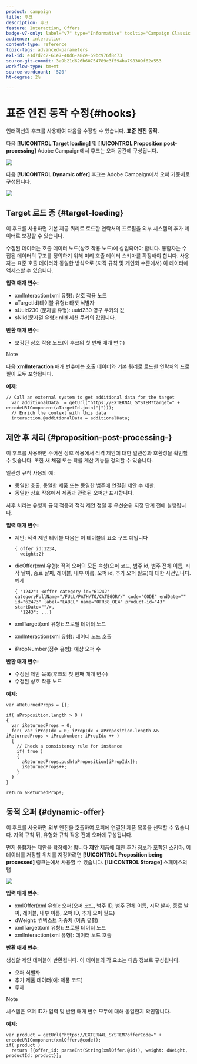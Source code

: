 ```yaml
---
product: campaign
title: 후크
description: 후크
feature: Interaction, Offers
badge-v7-only: label="v7" type="Informative" tooltip="Campaign Classic v7에만 적용됩니다."
audience: interaction
content-type: reference
topic-tags: advanced-parameters
exl-id: e1d7d7c2-61e7-40d6-a8ce-69bc976f8c73
source-git-commit: 3a9b21d626b60754789c3f594ba798309f62a553
workflow-type: tm+mt
source-wordcount: '520'
ht-degree: 2%

---
```


# 표준 엔진 동작 수정{#hooks}



인터랙션의 후크를 사용하여 다음을 수정할 수 있습니다. **표준 엔진 동작**.

다음 **[!UICONTROL Target loading]** 및 **[!UICONTROL Proposition post-processing]** Adobe Campaign에서 후크는 오퍼 공간에 구성됩니다.

![](assets/interaction_hooks_1.png)

다음 **[!UICONTROL Dynamic offer]** 후크는 Adobe Campaign에서 오퍼 가중치로 구성됩니다.

![](assets/interaction_hooks_2.png)

## Target 로드 중 {#target-loading}

이 후크를 사용하면 기본 제공 쿼리로 로드한 연락처의 프로필을 외부 시스템의 추가 데이터로 보강할 수 있습니다.

수집된 데이터는 호출 데이터 노드(상호 작용 노드)에 삽입되어야 합니다. 통합자는 수집된 데이터의 구조를 정의하기 위해 미리 호출 데이터 스키마를 확장해야 합니다. 사용자는 표준 호출 데이터와 동일한 방식으로 (자격 규칙 및 개인화 수준에서) 이 데이터에 액세스할 수 있습니다.

**입력 매개 변수:**

* xmlInteraction(xml 유형): 상호 작용 노드
* aTargetId(테이블 유형): 타겟 식별자
* sUuid230 (문자열 유형): uuid230 영구 쿠키의 값
* sNlid(문자열 유형): nlid 세션 쿠키의 값입니다.

**반환 매개 변수:**

* 보강된 상호 작용 노드(이 후크의 첫 번째 매개 변수)

>[!NOTE]
>
>다음 **xmlInteraction** 매개 변수에는 호출 데이터와 기본 쿼리로 로드한 연락처의 프로필이 모두 포함됩니다.

**예제:**

```
// Call an external system to get additional data for the target
  var additionalData  = getUrl("https://EXTERNAL_SYSTEM?target=" + encodeURIComponent(aTargetId.join("|")));
  // Enrich the context with this data
  interaction.@additionalData = additionalData;
```

## 제안 후 처리 {#proposition-post-processing-}

이 후크를 사용하면 주어진 상호 작용에서 적격 제안에 대한 일관성과 호환성을 확인할 수 있습니다. 또한 새 채점 또는 확률 계산 기능을 정의할 수 있습니다.

일관성 규칙 사용의 예:

* 동일한 호출, 동일한 제품 또는 동일한 범주에 연결된 제안 수 제한.
* 동일한 상호 작용에서 제품과 관련된 오퍼만 표시합니다.

사후 처리는 유형화 규칙 적용과 적격 제안 정렬 후 우선순위 지정 단계 전에 실행됩니다.

**입력 매개 변수:**

* 제안: 적격 제안 테이블 다음은 이 테이블의 요소 구조 예입니다

  ```
  { offer_id:1234,
    weight:2}
  ```

* dicOffer(xml 유형): 적격 오퍼의 모든 속성(오퍼 코드, 범주 id, 범주 전체 이름, 시작 날짜, 종료 날짜, 레이블, 내부 이름, 오퍼 id, 추가 오퍼 필드)에 대한 사전입니다. 예제

  ```
  { "1242": <offer category-id="61242" categoryFullName="/FULL/PATH/TO/CATEGORY/" code="CODE" endDate="" id="62473" label="LABEL" name="OFR38_OE4" product-id="43" startDate=""/>,
    "1243": ...}
  ```

* xmlTarget(xml 유형): 프로필 데이터 노드
* xmlInteraction(xml 유형): 데이터 노드 호출
* iPropNumber(정수 유형): 예상 오퍼 수

**반환 매개 변수:**

* 수정된 제안 목록(후크의 첫 번째 매개 변수)
* 수정된 상호 작용 노드

**예제:**

```
var aReturnedProps = [];

if( aProposition.length > 0 )
{
  var iReturnedProps = 0;
  for( var iPropIdx = 0; iPropIdx < aProposition.length && iReturnedProps < iPropNumber; iPropIdx ++ )
  {
    // Check a consistency rule for instance
    if( true )
    {
      aReturnedProps.push(aProposition[iPropIdx]);
      iReturnedProps++;
    }
  }
}

return aReturnedProps;
```

## 동적 오퍼 {#dynamic-offer}

이 후크를 사용하면 외부 엔진을 호출하여 오퍼에 연결된 제품 목록을 선택할 수 있습니다. 자격 규칙 뒤, 유형화 규칙 적용 전에 오퍼에 구성됩니다.

먼저 통합자는 제안을 확장해야 합니다 **제안** 제품에 대한 추가 정보가 포함된 스키마. 이 데이터를 저장할 위치를 지정하려면 **[!UICONTROL Proposition being processed]** 링크는에서 사용할 수 있습니다. **[!UICONTROL Storage]** 스페이스의 탭

![](assets/interaction_hooks_3.png)

**입력 매개 변수:**

* xmlOffer(xml 유형): 오퍼(오퍼 코드, 범주 ID, 범주 전체 이름, 시작 날짜, 종료 날짜, 레이블, 내부 이름, 오퍼 ID, 추가 오퍼 필드)
* dWeight: 컨텍스트 가중치 (이중 유형)
* xmlTarget(xml 유형): 프로필 데이터 노드
* xmlInteraction(xml 유형): 데이터 노드 호출

**반환 매개 변수:**

생성할 제안 테이블이 반환됩니다. 이 테이블의 각 요소는 다음 정보로 구성됩니다.

* 오퍼 식별자
* 추가 제품 데이터(예: 제품 코드)
* 두께

>[!NOTE]
>
>시스템은 오퍼 ID가 입력 및 반환 매개 변수 모두에 대해 동일한지 확인합니다.

**예제:**

```
var product = getUrl("https://EXTERNAL_SYSTEM?offerCode=" + encodeURIComponent(xmlOffer.@code));
if( product )
  return [{offer_id: parseInt(String(xmlOffer.@id)), weight: dWeight, productId: product}];
```
